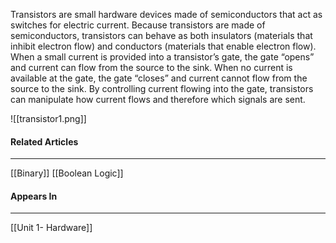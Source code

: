 Transistors are small hardware devices made of semiconductors that act as switches for electric current. Because transistors are made of semiconductors, transistors can behave as both insulators (materials that inhibit electron flow) and conductors (materials that enable electron flow). When a small current is provided into a transistor’s gate, the gate “opens” and current can flow from the source to the sink. When no current is available at the gate, the gate “closes” and current cannot flow from the source to the sink. By controlling current flowing into the gate, transistors can manipulate how current flows and therefore which signals are sent.

![[transistor1.png]]
#### Related Articles
<hr>

[[Binary]]
[[Boolean Logic]]
#### Appears In
<hr>

[[Unit 1- Hardware]]

